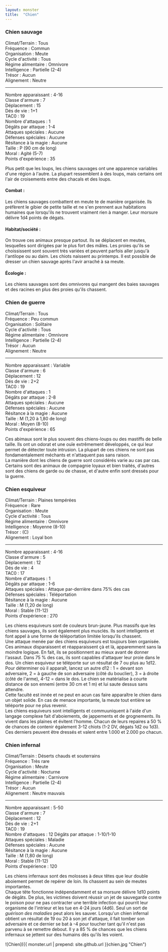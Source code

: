 ```yaml
---
layout: monster
title:  "Chien"
---
```

    
### Chien sauvage

Climat/Terrain : Tous  
Fréquence : Commun  
Organisation : Meute  
Cycle d'activité : Tous  
Régime alimentaire : Omnivore  
Intelligence : Partielle (2-4)  
Trésor : Aucun  
Alignement : Neutre  

---

Nombre apparaissant : 4-16  
Classe d'armure : 7    
Déplacement : 15  
Dés de vie : 1+1  
TAC0 : 19  
Nombre d'attaques : 1  
Dégâts par attaque : 1-4  
Attaques spéciales : Aucune  
Défenses spéciales : Aucune  
Résitance à la magie : Aucune  
Taille : P (90 cm de long)  
Moral : Agité (5-7)  
Points d'expérience : 35

Plus petit que les loups, les chiens sauvages ont une apparence variables d'une région à l'autre. La plupart ressemblent à des loups, mais certains ont l'air de croisements entre des chacals et des loups.

#### Combat :

Les chiens sauvages combattent en meute te de manière organisée. Ils préfèrent le gibier de petite taille et ne s'en prennent aux habitations humaines que lorsqu'ils ne trouvent vraiment rien à manger. Leur morsure délivre 1d4 points de dégats.

#### Habitat/société :

On trouve ces animaux presque partout. Ils se déplacent en meutes, lesquelles sont dirigées par le plus fort des mâles. Les proies qu'ils se choississent sont souvent très variées et peuvent parfois aller jusqu'à l'antilope ou au daim. Les chiots naissent au printemps. Il est possible de dresser un chien sauvage après l'avir arraché à sa meute.

#### Écologie :

Les chiens sauvages sont des omnivores qui mangent des baies sauvages et des racines en plus des proies qu'ils chassent.

### Chien de guerre

Climat/Terrain : Tous  
Fréquence : Peu commun  
Organisation : Solitaire  
Cycle d'activité : Tous  
Régime alimentaire : Omnivore  
Intelligence : Partielle (2-4)  
Trésor : Aucun  
Alignement : Neutre  

---

Nombre apparaissant : Variable  
Classe d'armure : 6    
Déplacement : 12  
Dés de vie : 2+2  
TAC0 : 19  
Nombre d'attaques : 1  
Dégâts par attaque : 2-8  
Attaques spéciales : Aucune  
Défenses spéciales : Aucune  
Résitance à la magie : Aucune  
Taille : M (1,20 à 1,80 de long)  
Moral : Moyen (8-10)  
Points d'expérience : 65

Ces abimaux sont le plus souvent des chiens-loups ou des mastiffs de belle taille. Ils ont un odorat et une ouïe extrêmement développés, ce qui leur permet de détecter toute intrusion. La plupart de ces chiens ne sont pas fondamentalement méchants et n'attaquent pas sans raison.  
La manière dont les chiens de guerre sont considérés varie au cas par cas. Certains sont des animaux de compagnie loyaux et bien traités, d'autres sont des chiens de garde ou de chasse, et d'autre enfin sont dressés pour la guerre.

### Chien esquiveur

Climat/Terrain : Plaines tempérées  
Fréquence : Rare  
Organisation : Meute  
Cycle d'activité : Tous  
Régime alimentaire : Omnivore  
Intelligence : Moyenne (8-10)  
Trésor : (C)  
Alignement : Loyal bon  

---

Nombre apparaissant : 4-16  
Classe d'armure : 5    
Déplacement : 12  
Dés de vie : 4  
TAC0 : 17  
Nombre d'attaques : 1  
Dégâts par attaque : 1-6  
Attaques spéciales : Attaque par-derrière dans 75% des cas  
Défenses spéciales : Téléportation  
Résitance à la magie : Aucune  
Taille : M (1,20 de long)  
Moral : Stable (11-12)  
Points d'expérience : 270

Les chiens esquiveurs sont de couleurs brun-jaune. Plus massifs que les chiens sauvages, ils sont également plus musclés. Ils sont intelligents et font appel à une forme de téléportation limitée lorsqu'ils chassent.  
Une attaque menée par des chiens esquiveurs est toujours bien organisée. Ces animaux disparaissent et réapparaissent çà et là, apparemment sans la moindre logique. En fait, ils se positionnent au mieux avant de donner l'assaut. Dans 75 % des cas, ils sont capables d'attaquer leur proie dans le dos. Un chien esquiveur se téléporte sur un résultat de 7 ou plus au 1d12. Pour déterminer où il apparaît, lancez un autre d12 : 1 = devant son adversaire, 2 = à gauche de son adversaire (côté du bouclier), 3 = à droite (côté de l'arme), 4-12 = dans le dos. Le chien se matérialise à courte distance de son ennemi (entre 30 cm et 1 m) et lui saute dessus sans attendre.  
Cette faculté est innée et ne peut en acun cas faire apparaître le chien dans un objet solide. En cas de menace importante, la meute tout entière se téléporte pour ne plus revenir.  
Les chiens esquiveurs sont intelligents et commuuniquent à l'aide d'un langage complexe fait d'aboiements, de jappements et de grognements. Ils vivent dans les plaines et évitent l'homme. Chacun de leurs repaires a 50 % de chances de contenir également 3-12 chiots (1-2 DV, dégats 1d2 ou 1d3). Ces derniers peuvent être dressés et valent entre 1.000 et 2.000 po chacun.

### Chien infernal

Climat/Terrain : Déserts chauds et souterrains  
Fréquence : Très rare  
Organisation : Meute  
Cycle d'activité : Nocturne  
Régime alimentaire : Carnivore  
Intelligence : Partielle (2-4)  
Trésor : Aucun  
Alignement : Neutre mauvais  

---

Nombre apparaissant : 5-50  
Classe d'armure : 7    
Déplacement : 12  
Dés de vie : 2+1  
TAC0 : 19  
Nombre d'attaques : 12 
Dégâts par attaque : 1-10/1-10  
Attaques spéciales : Maladie  
Défenses spéciales : Aucune  
Résitance à la magie : Aucune  
Taille : M (1,80 de long)  
Moral : Stable (11-12)  
Points d'expérience : 120

Les chiens infernaux sont des molosses à deux têtes que leur double aboiement permet de repérer de loin. Ils chassent au sein de meutes importantes.  
Chaque tête fonctionne indépendamment et sa morsure délivre 1d10 points de dégâts. De plus, les victimes doivent réussir un jet de sauvegarde contre le poison pour ne pas contracter une terrible infection qui pourrit leur organisme de l'intrieur et les tue en 4-24 jours (4d6). Seul un sort de _guérison des maladies_ peut alors les sauver. Lorsqu'un chien infernal obtient un résultat de 19 ou 20 à son jet d'attaque, il fait tomber son adversaire et ce dernier se bat à -4 pour toucher tant qu'il n'est pas parvenu à se remettre debout. Il y a 85 % de chances que les chiens infernaux se jettent sur des humains dès qu'ils les voient.

![Chien]({{ monster.url | prepend: site.github.url }}chien.jpg "Chien")